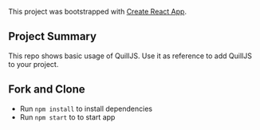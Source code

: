 This project was bootstrapped with [Create React App](https://github.com/facebook/create-react-app).

## Project Summary

This repo shows basic usage of QuillJS. Use it as reference to add QuillJS to your project. 

## Fork and Clone

* Run `npm install` to install dependencies
* Run `npm start` to to start app



